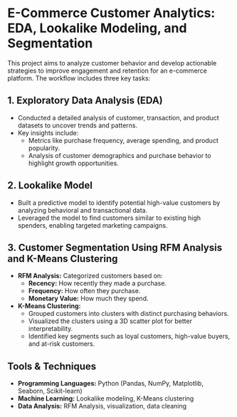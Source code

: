 # E-Commerce Customer Analytics: EDA, Lookalike Modeling, and Segmentation

This project aims to analyze customer behavior and develop actionable strategies to improve engagement and retention for an e-commerce platform. The workflow includes three key tasks:

## 1. Exploratory Data Analysis (EDA)
- Conducted a detailed analysis of customer, transaction, and product datasets to uncover trends and patterns.
- Key insights include:
  - Metrics like purchase frequency, average spending, and product popularity.
  - Analysis of customer demographics and purchase behavior to highlight growth opportunities.

## 2. Lookalike Model
- Built a predictive model to identify potential high-value customers by analyzing behavioral and transactional data.
- Leveraged the model to find customers similar to existing high spenders, enabling targeted marketing campaigns.

## 3. Customer Segmentation Using RFM Analysis and K-Means Clustering
- **RFM Analysis:** Categorized customers based on:
  - **Recency:** How recently they made a purchase.
  - **Frequency:** How often they purchase.
  - **Monetary Value:** How much they spend.
- **K-Means Clustering:**
  - Grouped customers into clusters with distinct purchasing behaviors.
  - Visualized the clusters using a 3D scatter plot for better interpretability.
  - Identified key segments such as loyal customers, high-value buyers, and at-risk customers.

## Tools & Techniques
- **Programming Languages:** Python (Pandas, NumPy, Matplotlib, Seaborn, Scikit-learn)
- **Machine Learning:** Lookalike modeling, K-Means clustering
- **Data Analysis:** RFM Analysis, visualization, data cleaning
